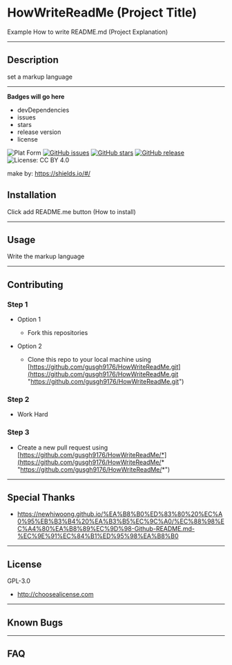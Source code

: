 # HowWriteReadMe (Project Title)
Example How to write README.md (Project Explanation)

---
## Description
set a markup language

---
**Badges will go here**

- devDependencies
- issues
- stars
- release version
- license

![Plat Form](https://img.shields.io/badge/Platform-markup-lightgrey)
[![GitHub issues](https://img.shields.io/github/issues/gusgh9176/HowWriteReadMe)](https://github.com/gusgh9176/HowWriteReadMe/issues)
[![GitHub stars](https://img.shields.io/github/stars/gusgh9176/HowWriteReadMe)](https://github.com/gusgh9176/HowWriteReadMe/stargazers)
[![GitHub release](https://img.shields.io/badge/release-v0.1-green)](https://github.com/gusgh9176/HowWriteReadMe)
![License: CC BY 4.0](https://img.shields.io/badge/License%3A-GPL--3.0-red)

make by: https://shields.io/#/
## Installation 
Click add README.me button (How to install)

---
## Usage
Write the markup language

---
## Contributing

### Step 1
- Option 1
  - Fork this repositories

- Option 2
  - Clone this repo to your local machine using [https://github.com/gusgh9176/HowWriteReadMe.git](https://github.com/gusgh9176/HowWriteReadMe.git "https://github.com/gusgh9176/HowWriteReadMe.git")
  
### Step 2
- Work Hard

### Step 3

- Create a new pull request using [https://github.com/gusgh9176/HowWriteReadMe/*](https://github.com/gusgh9176/HowWriteReadMe/* "https://github.com/gusgh9176/HowWriteReadMe/*")

---
## Special Thanks
- https://newhiwoong.github.io/%EA%B8%B0%ED%83%80%20%EC%A0%95%EB%B3%B4%20%EA%B3%B5%EC%9C%A0/%EC%88%98%EC%A4%80%EA%B8%89%EC%9D%98-Github-README.md-%EC%9E%91%EC%84%B1%ED%95%98%EA%B8%B0
---
## License
GPL-3.0
- http://choosealicense.com
---
## Known Bugs

---
## FAQ
